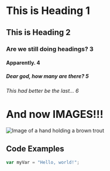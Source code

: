 # This is Heading 1

## This is Heading 2

### Are we still doing headings? 3

#### Apparently. 4

##### Dear god, how many are there? 5

###### This had better be the last... 6

# And now IMAGES!!!

![Image of a hand holding a brown trout](https://d163fdsaylqjg9.cloudfront.net/images/2017-11/how-to-find-big-local-brown-trout/how-to-find-big-local-brown-trout_desk.webp)

## Code Examples

``` javascript
var myVar = "Hello, world!";
```
